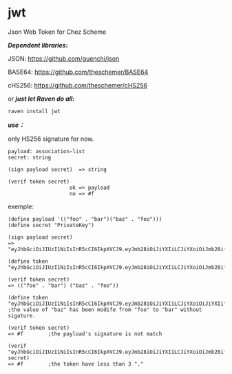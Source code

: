 # jwt
Json Web Token for Chez Scheme


***Dependent libraries:***

JSON: https://github.com/guenchi/json

BASE64: https://github.com/theschemer/BASE64

cHS256: https://github.com/theschemer/cHS256

or ***just let Raven do all:***

`raven install jwt`


***use：***

only HS256 signature for now.

```
payload: association-list
secret: string

(sign payload secret)  => string

(verif token secret)   
                    ok => payload
                    no => #f
```

exemple:

```
(define payload '(("foo" . "bar")("baz" . "foo")))
(define secret "PrivateKey")

(sign payload secret)
=> "eyJhbGciOiJIUzI1NiIsInR5cCI6IkpXVCJ9.eyJmb28iOiJiYXIiLCJiYXoiOiJmb28ifQ.MTZmYTdmYmMzZjQ4YTRkZTYxMzE3NmUyMzk2MGFmNjI"

(define token "eyJhbGciOiJIUzI1NiIsInR5cCI6IkpXVCJ9.eyJmb28iOiJiYXIiLCJiYXoiOiJmb28ifQ.MTZmYTdmYmMzZjQ4YTRkZTYxMzE3NmUyMzk2MGFmNjI")

(verif token secret)
=> (("foo" . "bar") ("baz" . "foo"))

(define token "eyJhbGciOiJIUzI1NiIsInR5cCI6IkpXVCJ9.eyJmb28iOiJiYXIiLCJiYXoiOiJiYXIifQ.MTZmYTdmYmMzZjQ4YTRkZTYxMzE3NmUyMzk2MGFmNjI")
;the value of "baz" has been modife from "foo" to "bar" without sigature.

(verif token secret)                               
=> #f        ;the payload's signature is not match

(verif "eyJhbGciOiJIUzI1NiIsInR5cCI6IkpXVCJ9.eyJmb28iOiJiYXIiLCJiYXoiOiJmb28ifQ" secret)
=> #f        ;the token have less than 3 "."
```
